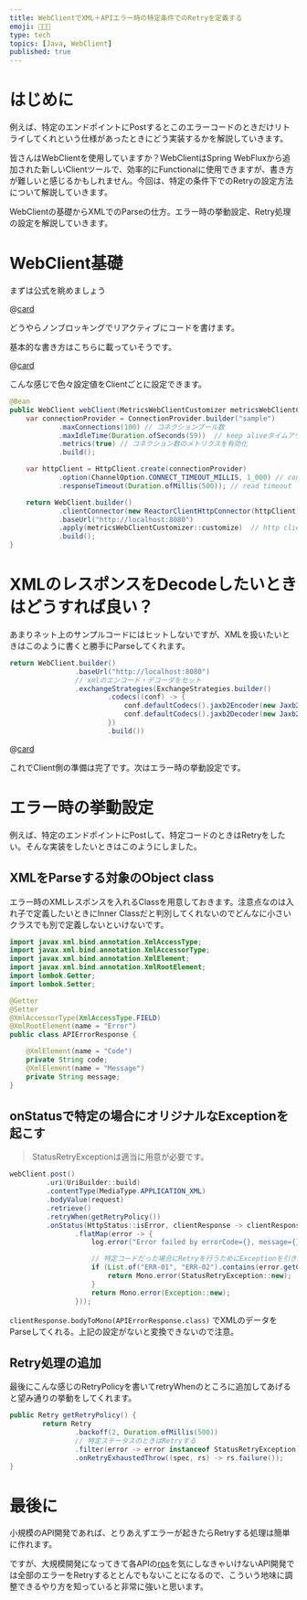```yaml
---
title: WebClientでXML＋APIエラー時の特定条件でのRetryを定義する
emoji: 🧑🏻‍💻
type: tech
topics: [Java, WebClient]
published: true
---
```



# はじめに


例えば、特定のエンドポイントにPostするとこのエラーコードのときだけリトライしてくれという仕様があったときにどう実装するかを解説していきます。


皆さんはWebClientを使用していますか？WebClientはSpring WebFluxから追加された新しいClientツールで、効率的にFunctionalに使用できますが、書き方が難しいと感じるかもしれません。今回は、特定の条件下でのRetryの設定方法について解説していきます。


WebClientの基礎からXMLでのParseの仕方。エラー時の挙動設定、Retry処理の設定を解説していきます。


# WebClient基礎


まずは公式を眺めましょう



@[card](https://spring.pleiades.io/spring-framework/docs/current/javadoc-api/org/springframework/web/reactive/function/client/WebClient.html)



どうやらノンブロッキングでリアクティブにコードを書けます。


基本的な書き方はこちらに載っていそうです。



@[card](https://hirabay.net/?p=214)



こんな感じで色々設定値をClientごとに設定できます。


```java
@Bean
public WebClient webClient(MetricsWebClientCustomizer metricsWebClientCustomizer) {
    var connectionProvider = ConnectionProvider.builder("sample")
            .maxConnections(100) // コネクションプール数
            .maxIdleTime(Duration.ofSeconds(59))  // keep aliveタイムアウト
            .metrics(true) // コネクション数のメトリクスを有効化
            .build();

    var httpClient = HttpClient.create(connectionProvider)
            .option(ChannelOption.CONNECT_TIMEOUT_MILLIS, 1_000) // connection timeout
            .responseTimeout(Duration.ofMillis(500)); // read timeout

    return WebClient.builder()
            .clientConnector(new ReactorClientHttpConnector(httpClient))
            .baseUrl("http://localhost:8080")
            .apply(metricsWebClientCustomizer::customize)  // http clientのメトリクスを収集
            .build();
}
```


# XMLのレスポンスをDecodeしたいときはどうすれば良い？


あまりネット上のサンプルコードにはヒットしないですが、XMLを扱いたいときはこのように書くと勝手にParseしてくれます。


```java
return WebClient.builder()
                .baseUrl("http://localhost:8080")
                // xmlのエンコード・デコーダをセット
                .exchangeStrategies(ExchangeStrategies.builder()
                        .codecs((conf) -> {
                            conf.defaultCodecs().jaxb2Encoder(new Jaxb2XmlEncoder());
                            conf.defaultCodecs().jaxb2Decoder(new Jaxb2XmlDecoder());
                        })
                        .build())
```



@[card](https://spring.pleiades.io/spring-framework/docs/current/javadoc-api/org/springframework/http/codec/xml/Jaxb2XmlEncoder.html)



これでClient側の準備は完了です。次はエラー時の挙動設定です。


# エラー時の挙動設定


例えば、特定のエンドポイントにPostして、特定コードのときはRetryをしたい。そんな実装をしたいときはこのようにしました。


## XMLをParseする対象のObject class


エラー時のXMLレスポンスを入れるClassを用意しておきます。注意点なのは入れ子で定義したいときにInner Classだと判別してくれないのでどんなに小さいクラスでも別で定義しないといけないです。


```java
import javax.xml.bind.annotation.XmlAccessType;
import javax.xml.bind.annotation.XmlAccessorType;
import javax.xml.bind.annotation.XmlElement;
import javax.xml.bind.annotation.XmlRootElement;
import lombok.Getter;
import lombok.Setter;

@Getter
@Setter
@XmlAccessorType(XmlAccessType.FIELD)
@XmlRootElement(name = "Error")
public class APIErrorResponse {

    @XmlElement(name = "Code")
    private String code;
    @XmlElement(name = "Message")
    private String message;
}
```


## onStatusで特定の場合にオリジナルなExceptionを起こす

> StatusRetryExceptionは適当に用意が必要です。

```java
webClient.post()
         .uri(UriBuilder::build)
         .contentType(MediaType.APPLICATION_XML)
         .bodyValue(request)
         .retrieve()
         .retryWhen(getRetryPolicy())
         .onStatus(HttpStatus::isError, clientResponse -> clientResponse.bodyToMono(APIErrorResponse.class)
                .flatMap(error -> {
                    log.error("Error failed by errorCode={}, message={}", error.getCode(), error.getMessage());

                    // 特定コードだった場合にRetryを行うためにExceptionを引き起こす
                    if (List.of("ERR-01", "ERR-02").contains(error.getCode())) {
                        return Mono.error(StatusRetryException::new);
                    }
                    return Mono.error(Exception::new);
                }));
```


`clientResponse.bodyToMono(APIErrorResponse.class)` でXMLのデータをParseしてくれる。上記の設定がないと変換できないので注意。


## Retry処理の追加


最後にこんな感じのRetryPolicyを書いてretryWhenのところに追加してあげると望み通りの挙動をしてくれます。


```java
public Retry getRetryPolicy() {
        return Retry
                .backoff(2, Duration.ofMillis(500))
                // 特定ステータスのときはRetryする
                .filter(error -> error instanceof StatusRetryException)
                .onRetryExhaustedThrow((spec, rs) -> rs.failure());
}
```


# 最後に


小規模のAPI開発であれば、とりあえずエラーが起きたらRetryする処理は簡単に作れます。


ですが、大規模開発になってきて各APIの[rps](https://qiita.com/Junichi_M_/items/b83b8bc7bfcfd78f4850)を気にしなきゃいけないAPI開発では全部のエラーをRetryするととんでもないことになるので、こういう地味に調整できるやり方を知っていると非常に強いと思います。

